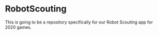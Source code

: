 # RobotScouting
This is going to be a repository specifically for our Robot Scouting app for 2020 games. 
